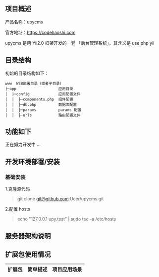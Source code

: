 
## 项目概述

产品名称：upycms

官方地址：https://codehaoshi.com

upycms 是用 Yii2.0 框架开发的一套 「后台管理系统」。其含义是 use php yii 

## 目录结构

初始的目录结构如下：
```
www  WEB部署目录（或者子目录）
├─app                   应用目录
│  ├─config             应用配置文件
│  │  ├─components.php  组件配置
│  │  ├─db.php          数据库配置
│  │  ├─params          params 配置
│  │  ├─urls            路由配置文件
```

## 功能如下

正在努力开发中 ...

## 开发环境部署/安装

### 基础安装

1.克隆源代码

> git clone git@github.com:Ucer/upycms.git

2.配置 hosts
> echo "127.0.0.1   upy.test" | sudo tee -a /etc/hosts



## 服务器架构说明 

## 扩展包使用情况

| 扩展包	| 简单描述	| 项目应用场景|
| --- | --- | --- |

